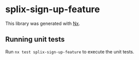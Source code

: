 # splix-sign-up-feature

This library was generated with [Nx](https://nx.dev).

## Running unit tests

Run `nx test splix-sign-up-feature` to execute the unit tests.
